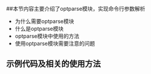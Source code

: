 ##本节内容主要介绍了optparse模块，实现命令行参数解析
- 为什么需要optparse模块
- 什么是optparse模块
- optparse模块中使用的方法
- 使用optparse模块需要注意的问题
## 示例代码及相关的使用方法
